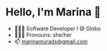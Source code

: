 <h1>Hello, I'm Marina 👋</h1>

- 👩🏻‍💻 Software Developer I @ Globo 
- 💁🏻‍♀️ Pronouns: she/her
- 📫 marinamurads@gmail.com

<!---
marinamurads/marinamurads is a ✨ special ✨ repository because its `README.md` (this file) appears on your GitHub profile.
You can click the Preview link to take a look at your changes.
--->

